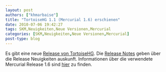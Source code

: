 ```yaml
---
layout: post
authors: ["khmarbaise"]
title: "TortoiseHG 1.1 (Mercurial 1.6) erschienen"
date: 2010-07-06 19:42:27
tags: SKM,Neuigkeiten,Neue Versionen,Mercurial
categories: [SKM,Neuigkeiten,Neue Versionen,Mercurial]
post-type: blog
---
```

Es gibt eine neue <a href="http://tortoisehg.bitbucket.org/">Release von TortoiseHG</a>. Die <a href="http://bitbucket.org/tortoisehg/stable/wiki/ReleaseNotes">Release Notes</a> geben über die Release Neuigkeiten auskunft. Informationen über die verwendete Mercurial Release 1.6 sind <a href="http://mercurial.selenic.com/wiki/WhatsNew#A1.6_.282010-07-01.29">hier</a> zu finden.
